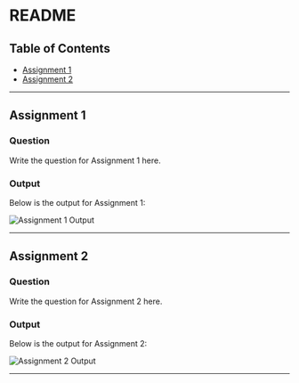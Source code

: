 # README

## Table of Contents
- [Assignment 1](#assignment-1)
- [Assignment 2](#assignment-2)

---

## Assignment 1

### Question
Write the question for Assignment 1 here.

### Output
Below is the output for Assignment 1:

![Assignment 1 Output](path/to/assignment1_image.png)

---

## Assignment 2

### Question
Write the question for Assignment 2 here.

### Output
Below is the output for Assignment 2:

![Assignment 2 Output](path/to/assignment2_image.png)

---
